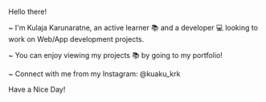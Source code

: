 Hello there!

~ I'm Kulaja Karunaratne, an active learner 📚 and a developer 💻 looking to work on Web/App development projects.

~ You can enjoy viewing my projects 📚 by going to my portfolio!

~ Connect with me from my Instagram: @kuaku_krk

Have a Nice Day!
